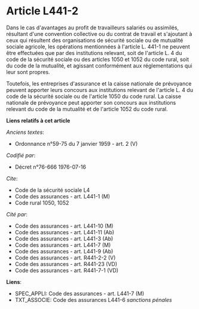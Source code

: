 # Article L441-2

Dans le cas d'avantages au profit de travailleurs salariés ou assimilés, résultant d'une convention collective ou du contrat
de travail et s'ajoutant à ceux qui résultent des organisations de sécurité sociale ou de mutualité sociale agricole, les
opérations mentionnées à l'article L. 441-1 ne peuvent être effectuées que par des institutions relevant, soit de l'article
L. 4 du code de la sécurité sociale ou des articles 1050 et 1052 du code rural, soit du code de la mutualité, et agissant
conformément aux réglementations qui leur sont propres.

Toutefois, les entreprises d'assurance et la caisse nationale de prévoyance peuvent apporter leurs concours aux institutions
relevant de l'article L. 4 du code de la sécurité sociale ou de l'article 1050 du code rural. La caisse nationale de
prévoyance peut apporter son concours aux institutions relevant du code de la mutualité et de l'article 1052 du code rural.

**Liens relatifs à cet article**

_Anciens textes_:

  - Ordonnance n°59-75 du 7 janvier 1959 - art. 2 (V)

_Codifié par_:

  - Décret n°76-666 1976-07-16

_Cite_:

  - Code de la sécurité sociale L4
  - Code des assurances - art. L441-1 (M)
  - Code rural 1050, 1052

_Cité par_:

  - Code des assurances - art. L441-10 (M)
  - Code des assurances - art. L441-11 (Ab)
  - Code des assurances - art. L441-3 (Ab)
  - Code des assurances - art. L441-7 (M)
  - Code des assurances - art. L441-9 (Ab)
  - Code des assurances - art. R441-2-2 (V)
  - Code des assurances - art. R441-23 (VD)
  - Code des assurances - art. R441-7-1 (VD)

**Liens**:

  - SPEC_APPLI: Code des assurances - art. L441-7 (M)
  - TXT_ASSOCIE: Code des assurances L441-6 *sanctions pénales*
